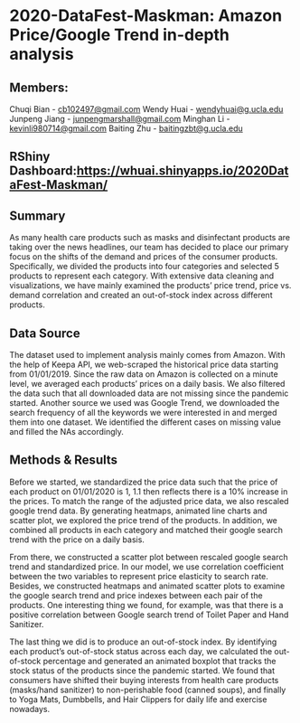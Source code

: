 # 2020-DataFest-Maskman: Amazon Price/Google Trend in-depth analysis

## Members: 

Chuqi Bian - cb102497@gmail.com 
Wendy Huai - wendyhuai@g.ucla.edu
Junpeng Jiang - junpengmarshall@gmail.com
Minghan Li - kevinli980714@gmail.com 
Baiting Zhu - baitingzbt@g.ucla.edu
            
## RShiny Dashboard:https://whuai.shinyapps.io/2020DataFest-Maskman/

## Summary

As many health care products such as masks and disinfectant products are taking over the news headlines, our team has decided to place our primary focus on the shifts of the demand and prices of the consumer products. Specifically, we divided the products into four categories and selected 5 products to represent each category. With extensive data cleaning and visualizations, we have mainly examined the products’ price trend, price vs. demand correlation and created an out-of-stock index across different products.

## Data Source

The dataset used to implement analysis mainly comes from Amazon. With the help of Keepa API, we web-scraped the historical price data starting from 01/01/2019. Since the raw data on Amazon is collected on a minute level, we averaged each products’ prices on a daily basis. We also filtered the data such that all downloaded data are not missing since the pandemic started. Another source we used was Google Trend, we downloaded the search frequency of all the keywords we were interested in and merged them into one dataset. We identified the different cases on missing value and filled the NAs accordingly.

## Methods & Results

Before we started, we standardized the price data such that the price of each product on 01/01/2020 is 1, 1.1 then reflects there is a 10% increase in the prices. To match the range of the adjusted price data, we also rescaled google trend data. By generating heatmaps, animated line charts and scatter plot, we explored the price trend of the products. In addition, we combined all products in each category and matched their google search trend with the price on a daily basis. 

From there, we constructed a scatter plot between rescaled google search trend and standardized price. In our model, we use correlation coefficient between the two variables to represent price elasticity to search rate. Besides, we constructed heatmaps and animated scatter plots to examine the google search trend and price indexes between each pair of the products. One interesting thing we found, for example, was that there is a positive correlation between Google search trend of Toilet Paper and Hand Sanitizer. 

The last thing we did is to produce an out-of-stock index. By identifying each product’s out-of-stock status across each day, we calculated the out-of-stock percentage and generated an animated boxplot that tracks the stock status of the products since the pandemic started. We found that consumers have shifted their buying interests from health care products (masks/hand sanitizer) to non-perishable food (canned soups), and finally to Yoga Mats, Dumbbells, and Hair Clippers for daily life and exercise nowadays.
